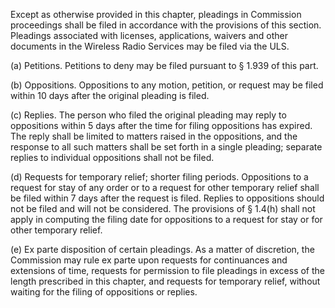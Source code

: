 Except as otherwise provided in this chapter, pleadings in Commission proceedings shall be filed in accordance with the provisions of this section. Pleadings associated with licenses, applications, waivers and other documents in the Wireless Radio Services may be filed via the ULS.

(a) Petitions. Petitions to deny may be filed pursuant to § 1.939 of this part.

(b) Oppositions. Oppositions to any motion, petition, or request may be filed within 10 days after the original pleading is filed.

(c) Replies. The person who filed the original pleading may reply to oppositions within 5 days after the time for filing oppositions has expired. The reply shall be limited to matters raised in the oppositions, and the response to all such matters shall be set forth in a single pleading; separate replies to individual oppositions shall not be filed.

(d) Requests for temporary relief; shorter filing periods. Oppositions to a request for stay of any order or to a request for other temporary relief shall be filed within 7 days after the request is filed. Replies to oppositions should not be filed and will not be considered. The provisions of § 1.4(h) shall not apply in computing the filing date for oppositions to a request for stay or for other temporary relief.

(e) Ex parte disposition of certain pleadings. As a matter of discretion, the Commission may rule ex parte upon requests for continuances and extensions of time, requests for permission to file pleadings in excess of the length prescribed in this chapter, and requests for temporary relief, without waiting for the filing of oppositions or replies.
                                    


